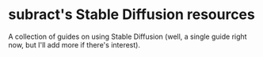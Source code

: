 # subract's Stable Diffusion resources

A collection of guides on using Stable Diffusion (well, a single guide right now, but I'll add more if there's interest).


